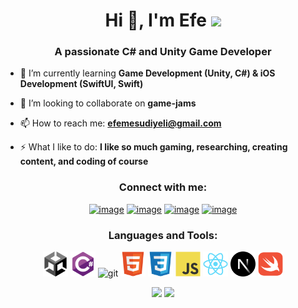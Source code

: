 <h1 align="center">Hi 👋, I'm Efe <img height="40" src="https://emoji.gg/assets/emoji/7333-parrotdance.gif"></h1>
<h3 align="center">A passionate C# and Unity Game Developer</h3>

- 🌱 I’m currently learning **Game Development (Unity, C#) & iOS Development (SwiftUI, Swift)**

- 👯 I’m looking to collaborate on **game-jams**

- 📫 How to reach me: **efemesudiyeli@gmail.com**

- ⚡ What I like to do: **I like so much gaming, researching, creating content, and coding of course**

<h3 align="center">Connect with me:</h3>
<div align="center">

[![image](https://img.shields.io/badge/LinkedIn-0077B5?style=for-the-badge&logo=linkedin&logoColor=white)](https://www.linkedin.com/in/efemesudiyeli/)
[![image](https://img.shields.io/badge/Youtube-E4405F?style=for-the-badge&logo=youtube&logoColor=white)](https://www.youtube.com/@gamedevelopercat)
[![image](https://img.shields.io/badge/Linktree-254f1a?style=for-the-badge&logo=linktree&logoColor=white)](https://linktr.ee/gamedevcat)
[![image](https://img.shields.io/badge/Gmail-D14836?style=for-the-badge&logo=gmail&logoColor=white)](mailto:efemesudiyeli@gmail.com)
  
</div>

<h3 align="center">Languages and Tools:</h3>

<p align="center"> 
    <img src="https://raw.githubusercontent.com/devicons/devicon/master/icons/unity/unity-original.svg" alt="unity" width="40" height="40"/> 
    <img src="https://raw.githubusercontent.com/devicons/devicon/master/icons/csharp/csharp-original.svg" alt="c#" width="40" height="40"/> 
    <img src="https://www.vectorlogo.zone/logos/git-scm/git-scm-icon.svg" alt="git" width="40" height="40"/> 
    <img src="https://raw.githubusercontent.com/devicons/devicon/master/icons/html5/html5-original.svg" alt="html5" width="40" height="40"/> 
    <img src="https://raw.githubusercontent.com/devicons/devicon/master/icons/css3/css3-original.svg" alt="css3" width="40" height="40"/> 
    <img src="https://raw.githubusercontent.com/devicons/devicon/master/icons/javascript/javascript-original.svg" alt="javascript" width="40" height="40"/> 
   <img src="https://raw.githubusercontent.com/devicons/devicon/master/icons/react/react-original.svg" alt="reactjs" width="40" height="40"/> 
    <img src="https://raw.githubusercontent.com/devicons/devicon/master/icons/nextjs/nextjs-original.svg" alt="nextjs" width="40" height="40"/> 
      <img src="https://raw.githubusercontent.com/devicons/devicon/master/icons/swift/swift-original.svg" alt="swift" width="40" height="40"/> 

</p>

<p align= "center">
  <img height= "150" src="https://github-readme-stats.vercel.app/api?username=efemesudiyeli&theme=midnight-purple&show_icons=true&include_all_commits=true" />
  <img height= "150" src="https://github-readme-stats.vercel.app/api/top-langs/?username=efemesudiyeli&theme=midnight-purple&layout=compact" />
</p>
